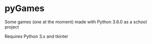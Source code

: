 # pyGames
Some games (one at the moment) made with Python 3.6.0 as a school project

Requires Python 3.x and tkinter
